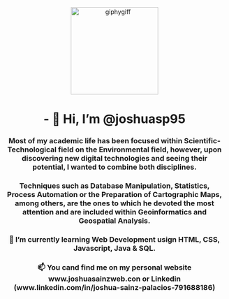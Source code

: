 <div class="header" align="center">
    <img src="https://media.giphy.com/media/i4jKn7itdV2Tvjzj6Y/giphy.gif" alt="giphygiff" width="200">
    <h1 align="center">- 👋 Hi, I’m @joshuasp95</h1>
    <h3 align="center">Most of my academic life has been focused within Scientific-Technological field on the
        Environmental field, however, upon discovering new digital technologies and seeing their potential, I wanted to
        combine both disciplines.</h3>
    <h3 align="center"> Techniques such as Database Manipulation, Statistics, Process Automation or the Preparation of
        Cartographic Maps, among others, are the ones to which he devoted the most attention and are included within
        Geoinformatics and Geospatial Analysis.</h3>
    <h3 align="center">🌱 I’m currently learning Web Development usign HTML, CSS, Javascript, Java & SQL.</h3>
    <h3 align="center">📫 You cand find me on my personal website www.joshuasainzweb.con or Linkedin
        (www.linkedin.com/in/joshua-sainz-palacios-791688186)</h3>
</div class="header">


<!---
joshuasp95/joshuasp95 is a ✨ special ✨ repository because its `README.md` (this file) appears on your GitHub profile.
You can click the Preview link to take a look at your changes.
--->

